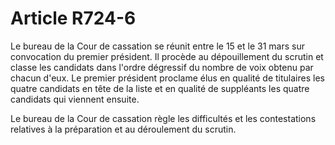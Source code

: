 # Article R724-6

Le bureau de la Cour de cassation se réunit entre le 15 et le 31 mars sur convocation du premier président. Il procède au dépouillement du scrutin et classe les candidats dans l'ordre dégressif du nombre de voix obtenu par chacun d'eux. Le premier président proclame élus en qualité de titulaires les quatre candidats en tête de la liste et en qualité de suppléants les quatre candidats qui viennent ensuite.

Le bureau de la Cour de cassation règle les difficultés et les contestations relatives à la préparation et au déroulement du scrutin.
